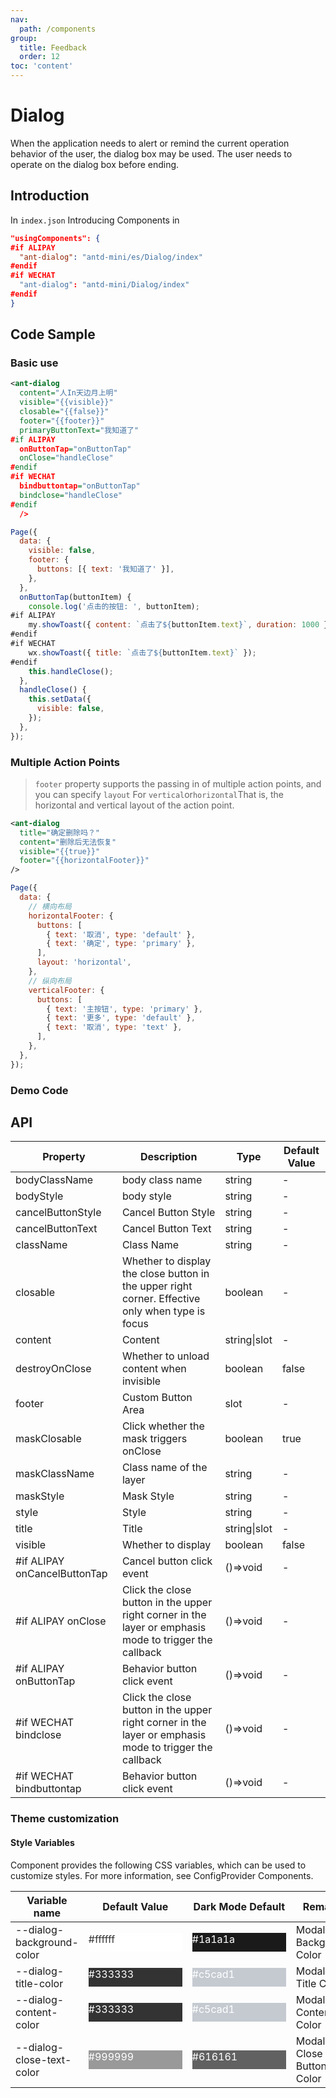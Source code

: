 ```yaml
---
nav:
  path: /components
group:
  title: Feedback
  order: 12
toc: 'content'
---
```


# Dialog

When the application needs to alert or remind the current operation behavior of the user, the dialog box may be used. The user needs to operate on the dialog box before ending.

## Introduction

In `index.json` Introducing Components in

```json
"usingComponents": {
#if ALIPAY
  "ant-dialog": "antd-mini/es/Dialog/index"
#endif
#if WECHAT
  "ant-dialog": "antd-mini/Dialog/index"
#endif
}
```

## Code Sample

### Basic use

```xml
<ant-dialog
  content="人In天边月上明"
  visible="{{visible}}"
  closable="{{false}}"
  footer="{{footer}}"
  primaryButtonText="我知道了"
#if ALIPAY
  onButtonTap="onButtonTap"
  onClose="handleClose"
#endif
#if WECHAT
  bindbuttontap="onButtonTap"
  bindclose="handleClose"
#endif
  />
```

```js
Page({
  data: {
    visible: false,
    footer: {
      buttons: [{ text: '我知道了' }],
    },
  },
  onButtonTap(buttonItem) {
    console.log('点击的按钮: ', buttonItem);
#if ALIPAY
    my.showToast({ content: `点击了${buttonItem.text}`, duration: 1000 });
#endif
#if WECHAT
    wx.showToast({ title: `点击了${buttonItem.text}` });
#endif
    this.handleClose();
  },
  handleClose() {
    this.setData({
      visible: false,
    });
  },
});
```

### Multiple Action Points

> `footer` property supports the passing in of multiple action points, and you can specify `layout` For `vertical`or`horizontal`That is, the horizontal and vertical layout of the action point.

```xml
<ant-dialog
  title="确定删除吗？"
  content="删除后无法恢复"
  visible="{{true}}"
  footer="{{horizontalFooter}}"
/>
```

```js
Page({
  data: {
    // 横向布局
    horizontalFooter: {
      buttons: [
        { text: '取消', type: 'default' },
        { text: '确定', type: 'primary' },
      ],
      layout: 'horizontal',
    },
    // 纵向布局
    verticalFooter: {
      buttons: [
        { text: '主按钮', type: 'primary' },
        { text: '更多', type: 'default' },
        { text: '取消', type: 'text' },
      ],
    },
  },
});
```

### Demo Code

<code src='../../demo/pages/Dialog/index'></code>

## API

| Property                         | Description                                              | Type         | Default Value |
| ---------------------------- | ------------------------------------------------- | ------------ | ------ |
| bodyClassName                | body class name                                         | string       | -      |
| bodyStyle                    | body style                                         | string       | -      |
| cancelButtonStyle            | Cancel Button Style                                      | string       | -      |
| cancelButtonText             | Cancel Button Text                                      | string       | -      |
| className                    | Class Name                                              | string       | -      |
| closable                     | Whether to display the close button in the upper right corner. Effective only when type is focus | boolean      | -      |
| content                      | Content                                              | string\|slot | -      |
| destroyOnClose               | Whether to unload content when invisible                              | boolean      | false  |
| footer                       | Custom Button Area                                      | slot         | -      |
| maskClosable                 | Click whether the mask triggers onClose                          | boolean      | true   |
| maskClassName                | Class name of the layer                                        | string       | -      |
| maskStyle                    | Mask Style                                        | string       | -      |
| style                        | Style                                              | string       | -      |
| title                        | Title                                              | string\|slot | -      |
| visible                      | Whether to display                                          | boolean      | false  |
| #if ALIPAY onCancelButtonTap | Cancel button click event                                  | ()=>void     | -      |
| #if ALIPAY onClose           | Click the close button in the upper right corner in the layer or emphasis mode to trigger the callback  | ()=>void     | -      |
| #if ALIPAY onButtonTap       | Behavior button click event                                  | ()=>void     | -      |
| #if WECHAT bindclose        | Click the close button in the upper right corner in the layer or emphasis mode to trigger the callback  | ()=>void     | -      |
| #if WECHAT bindbuttontap    | Behavior button click event                                  | ()=>void     | -      |

### Theme customization

#### Style Variables

Component provides the following CSS variables, which can be used to customize styles. For more information, see ConfigProvider Components.

| Variable name                    | Default Value                                                                                            | Dark Mode Default                                                                                    | Remarks                   |
| ------------------------- | ------------------------------------------------------------------------------------------------- | ------------------------------------------------------------------------------------------------- | ---------------------- |
| --dialog-background-color | <div style="width: 150px; height: 30px; background-color: #ffffff; color: #333333;">#ffffff</div> | <div style="width: 150px; height: 30px; background-color: #1a1a1a; color: #ffffff;">#1a1a1a</div> | Modal Box Background Color         |
| --dialog-title-color      | <div style="width: 150px; height: 30px; background-color: #333333; color: #ffffff;">#333333</div> | <div style="width: 150px; height: 30px; background-color: #c5cad1; color: #ffffff;">#c5cad1</div> | Modal Box Title Color         |
| --dialog-content-color    | <div style="width: 150px; height: 30px; background-color: #333333; color: #ffffff;">#333333</div> | <div style="width: 150px; height: 30px; background-color: #c5cad1; color: #ffffff;">#c5cad1</div> | Modal Box Content Color         |
| --dialog-close-text-color | <div style="width: 150px; height: 30px; background-color: #999999; color: #ffffff;">#999999</div> | <div style="width: 150px; height: 30px; background-color: #616161; color: #ffffff;">#616161</div> | Modal Box Close Button Text Color |
